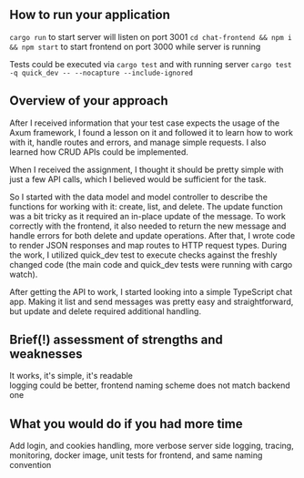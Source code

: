 ## How to run your application
```cargo run``` to start server will listen on port 3001
```cd chat-frontend && npm i && npm start``` to start frontend on port 3000 while server is running

Tests could be executed via ```cargo test``` and with running server ```cargo test -q quick_dev -- --nocapture --include-ignored```

## Overview of your approach
After I received information that your test case expects the usage of the Axum framework, I found a lesson on it and followed it to learn how to work with it, handle routes and errors, and manage simple requests. I also learned how CRUD APIs could be implemented.

When I received the assignment, I thought it should be pretty simple with just a few API calls, which I believed would be sufficient for the task.

So I started with the data model and model controller to describe the functions for working with it: create, list, and delete. The update function was a bit tricky as it required an in-place update of the message. To work correctly with the frontend, it also needed to return the new message and handle errors for both delete and update operations. After that, I wrote code to render JSON responses and map routes to HTTP request types. During the work, I utilized quick_dev test to execute checks against the freshly changed code (the main code and quick_dev tests were running with cargo watch).

After getting the API to work, I started looking into a simple TypeScript chat app. Making it list and send messages was pretty easy and straightforward, but update and delete required additional handling.


## Brief(!) assessment of strengths and weaknesses
It works, it's simple, it's readable  
logging could be better, frontend naming scheme does not match backend one

## What you would do if you had more time
Add login, and cookies handling, more verbose server side logging, tracing,
monitoring, docker image, unit tests for frontend, and same naming convention
